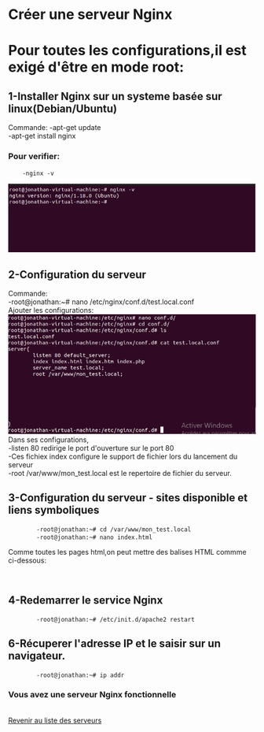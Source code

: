 # Créer une serveur Nginx
# Pour toutes les configurations,il est exigé d'être en mode root:

## 1-Installer Nginx sur un systeme basée sur linux(Debian/Ubuntu)
  Commande:
        -apt-get update <br>
        -apt-get install nginx
  ### Pour verifier:
        -nginx -v
<img src="image/verifier.png" alt="">

## 2-Configuration du serveur
  Commande: <br>
            -root@jonathan:~# nano /etc/nginx/conf.d/test.local.conf <br>
Ajouter les configurations: 
<img src="image/nginx-conf.png" alt=""> <br>
Dans ses configurations, <br>
            -listen 80 redirige le port d'ouverture sur le port 80 <br>
            -Ces fichiex index configure le support de fichier lors du lancement du serveur <br>
            -root  /var/www/mon_test.local est le repertoire de fichier du serveur. <br>

## 3-Configuration du serveur - sites disponible et liens symboliques
            -root@jonathan:~# cd /var/www/mon_test.local
            -root@jonathan:~# nano index.html
Comme toutes les pages html,on peut mettre des balises HTML commme ci-dessous:

<img href="image/nginx-html.png" alt="">

## 4-Redemarrer le service Nginx

            -root@jonathan:~# /etc/init.d/apache2 restart
## 6-Récuperer l'adresse IP et le saisir sur un navigateur.
            -root@jonathan:~# ip addr
<a href="image/nginx-IP.png"></a>
### Vous avez une serveur Nginx fonctionnelle
<a href="image/nginx-test.png"></a>

<br>
<a href="https://github.com/Jonas4884/Reseau-et-systeme">Revenir au liste des serveurs</a>